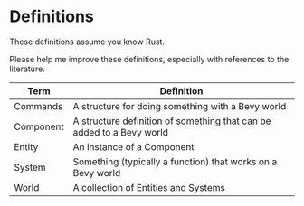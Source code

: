 # Definitions

These definitions assume you know Rust.

Please help me improve these definitions, especially with
references to the literature.

Term     |Definition
---------|-------------------------------------------------
Commands |A structure for doing something with a Bevy world
Component|A structure definition of something that can be added to a Bevy world
Entity   |An instance of a Component
System   |Something (typically a function) that works on a Bevy world
World    |A collection of Entities and Systems
